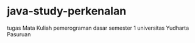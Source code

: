 # java-study-perkenalan
tugas Mata Kuliah pemerograman dasar semester 1
universitas Yudharta Pasuruan
